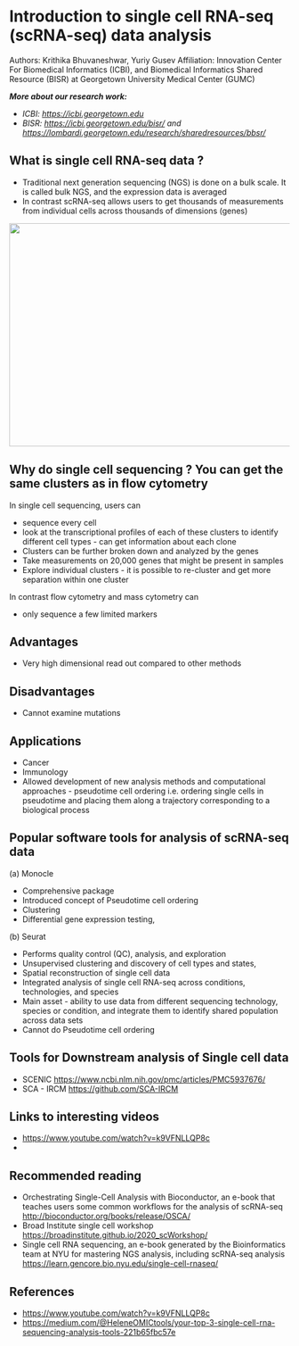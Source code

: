 # Introduction to single cell RNA-seq (scRNA-seq) data analysis
Authors: Krithika Bhuvaneshwar, Yuriy Gusev
Affiliation: Innovation Center For Biomedical Informatics (ICBI), and Biomedical Informatics Shared Resource (BISR) at Georgetown University Medical Center (GUMC)

***More about our research work:***
* *ICBI: https://icbi.georgetown.edu*
* *BISR: https://icbi.georgetown.edu/bisr/ and https://lombardi.georgetown.edu/research/sharedresources/bbsr/*

## What is single cell RNA-seq data ?
* Traditional next generation sequencing (NGS) is done on a bulk scale. It is called bulk NGS, and the expression data is averaged
* In contrast scRNA-seq allows users to get thousands of measurements from individual cells across thousands of dimensions (genes)

<img src="https://github.com/ICBI/BISR_Tutorials/blob/main/scRNA-seq/Picture1.png" width="600" height="400">

## Why do single cell sequencing ? You can get the same clusters as in flow cytometry
In single cell sequencing, users can 
* sequence every cell 
* look at the transcriptional profiles of each of these clusters to identify different cell types - can get information about each clone 
* Clusters can be further broken down and analyzed by the genes
* Take measurements on 20,000 genes that might be present in samples
* Explore individual clusters - it is possible to re-cluster and get more separation within one cluster 

In contrast flow cytometry and mass cytometry can 
* only sequence a few limited markers 

## Advantages 
* Very high dimensional read out compared to other methods 

## Disadvantages 
* Cannot examine mutations
 
## Applications
* Cancer
* Immunology
* Allowed development of new analysis methods and computational approaches - pseudotime cell ordering i.e. ordering single cells in pseudotime and placing them along a trajectory corresponding to a biological process

## Popular software tools for analysis of scRNA-seq data
(a) Monocle 
* Comprehensive package 
* Introduced concept of Pseudotime cell ordering
* Clustering
* Differential gene expression testing,

(b) Seurat
* Performs quality control (QC), analysis, and exploration 
* Unsupervised clustering and discovery of cell types and states, 
* Spatial reconstruction of single cell data
* Integrated analysis of single cell RNA-seq across conditions, technologies, and species
* Main asset - ability to use data from different sequencing technology, species or condition, and integrate them to identify shared population across data sets
* Cannot do Pseudotime cell ordering

## Tools for Downstream analysis of Single cell data
* SCENIC https://www.ncbi.nlm.nih.gov/pmc/articles/PMC5937676/
* SCA - IRCM
https://github.com/SCA-IRCM

## Links to interesting videos
* https://www.youtube.com/watch?v=k9VFNLLQP8c
* 

## Recommended reading 
* Orchestrating Single-Cell Analysis with Bioconductor, an e-book that teaches users some common workflows for the analysis of scRNA-seq http://bioconductor.org/books/release/OSCA/
* Broad Institute single cell workshop https://broadinstitute.github.io/2020_scWorkshop/
* Single cell RNA sequencing, an e-book generated by the Bioinformatics team at NYU for mastering NGS analysis, including scRNA-seq analysis
https://learn.gencore.bio.nyu.edu/single-cell-rnaseq/

## References
* https://www.youtube.com/watch?v=k9VFNLLQP8c
* https://medium.com/@HeleneOMICtools/your-top-3-single-cell-rna-sequencing-analysis-tools-221b65fbc57e 




